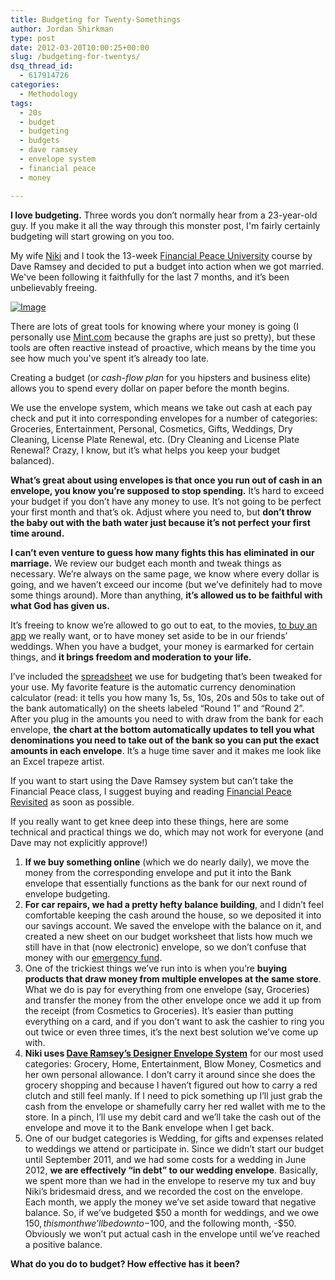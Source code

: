```yaml
---
title: Budgeting for Twenty-Somethings
author: Jordan Shirkman
type: post
date: 2012-03-20T10:00:25+00:00
slug: /budgeting-for-twentys/
dsq_thread_id:
  - 617914726
categories:
  - Methodology
tags:
  - 20s
  - budget
  - budgeting
  - budgets
  - dave ramsey
  - envelope system
  - financial peace
  - money

---
```

**I love budgeting.** Three words you don’t normally hear from a 23-year-old guy. If you make it all the way through this monster post, I'm fairly certainly budgeting will start growing on you too.

My wife [Niki](http://nshirkman.wordpress.com) and I took the 13-week [Financial Peace University](http://www.daveramsey.com/fpu) course by Dave Ramsey and decided to put a budget into action when we got married. We've been following it faithfully for the last 7 months, and it’s been unbelievably freeing.

[![Image](/images/Empty-Pocket.jpeg)](https://jshirk.com/blog/images/Empty-Pocket.jpg)

There are lots of great tools for knowing where your money is going (I personally use [Mint.com](http://mint.com) because the graphs are just so pretty), but these tools are often reactive instead of proactive, which means by the time you see how much you've spent it’s already too late.

Creating a budget (or _cash-flow plan_ for you hipsters and business elite) allows you to spend every dollar on paper before the month begins.

We use the envelope system, which means we take out cash at each pay check and put it into corresponding envelopes for a number of categories: Groceries, Entertainment, Personal, Cosmetics, Gifts, Weddings, Dry Cleaning, License Plate Renewal, etc. (Dry Cleaning and License Plate Renewal? Crazy, I know, but it’s what helps you keep your budget balanced).

**What’s great about using envelopes is that once you run out of cash in an envelope, you know you’re supposed to stop spending.** It’s hard to exceed your budget if you don’t have any money to use. It’s not going to be perfect your first month and that’s ok. Adjust where you need to, but **don’t throw the baby out with the bath water just because it’s not perfect your first time around.**

**I can’t even venture to guess how many fights this has eliminated in our marriage.** We review our budget each month and tweak things as necessary. We’re always on the same page, we know where every dollar is going, and we haven’t exceed our income (but we’ve definitely had to move some things around). More than anything, **it’s allowed us to be faithful with what God has given us.**

It’s freeing to know we’re allowed to go out to eat, to the movies, [to buy an app](https://jshirk.com/blog/best-apps/) we really want, or to have money set aside to be in our friends’ weddings. When you have a budget, your money is earmarked for certain things, and **it brings freedom and moderation to your life.**

I’ve included the [spreadsheet](http://dl.dropbox.com/u/16521456/Dave%20Ramsey%20Budget%20Sheets.xls) we use for budgeting that’s been tweaked for your use. My favorite feature is the automatic currency denomination calculator (read: it tells you how many 1s, 5s, 10s, 20s and 50s to take out of the bank automatically) on the sheets labeled “Round 1” and “Round 2”. After you plug in the amounts you need to with draw from the bank for each envelope, **the chart at the bottom automatically updates to tell you what denominations you need to take out of the bank so you can put the exact amounts in each envelope**. It’s a huge time saver and it makes me look like an Excel trapeze artist.

If you want to start using the Dave Ramsey system but can’t take the Financial Peace class, I suggest buying and reading [Financial Peace Revisited](http://www.amazon.com/gp/product/0670032085/ref=as_li_ss_tl?ie=UTF8&tag=thepoiofimp-20&linkCode=as2&camp=1789&creative=390957&creativeASIN=0670032085) as soon as possible.

If you really want to get knee deep into these things, here are some technical and practical things we do, which may not work for everyone (and Dave may not explicitly approve!)

  1. **If we buy something online** (which we do nearly daily), we move the money from the corresponding envelope and put it into the Bank envelope that essentially functions as the bank for our next round of envelope budgeting.
  2. **For car repairs, we had a pretty hefty balance building**, and I didn’t feel comfortable keeping the cash around the house, so we deposited it into our savings account. We saved the envelope with the balance on it, and created a new sheet on our budget worksheet that lists how much we still have in that (now electronic) envelope, so we don’t confuse that money with our [emergency fund](http://www.daveramsey.com/company/faq/#emergency_fund).
  3. One of the trickiest things we’ve run into is when you’re **buying products that draw money from multiple envelopes at the same store**. What we do is pay for everything from one envelope (say, Groceries) and transfer the money from the other envelope once we add it up from the receipt (from Cosmetics to Groceries). It’s easier than putting everything on a card, and if you don’t want to ask the cashier to ring you out twice or even three times, it’s the next best solution we’ve come up with.
  4. **Niki uses [Dave Ramsey’s Designer Envelope System](http://www.daveramsey.com/store/budgeting-tools/envelope-systems/designer-envelope-system-red-/prod266.html)** for our most used categories: Grocery, Home, Entertainment, Blow Money, Cosmetics and her own personal allowance. I don’t carry it around since she does the grocery shopping and because I haven’t figured out how to carry a red clutch and still feel manly. If I need to pick something up I’ll just grab the cash from the envelope or shamefully carry her red wallet with me to the store. In a pinch, I’ll use my debit card and we’ll take the cash out of the envelope and move it to the Bank envelope when I get back.
  5. One of our budget categories is Wedding, for gifts and expenses related to weddings we attend or participate in. Since we didn’t start our budget until September 2011, and we had some costs for a wedding in June 2012, **we are effectively “in debt” to our wedding envelope**. Basically, we spent more than we had in the envelope to reserve my tux and buy Niki’s bridesmaid dress, and we recorded the cost on the envelope. Each month, we apply the money we’ve set aside toward that negative balance. So, if we’ve budgeted $50 a month for weddings, and we owe $150, this month we’ll be down to -$100, and the following month, -$50. Obviously we won’t put actual cash in the envelope until we’ve reached a positive balance.

**What do you do to budget? How effective has it been?**
